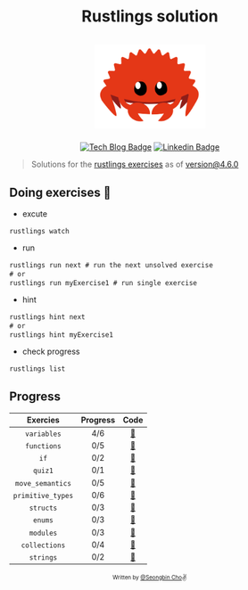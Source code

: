<h1 align="center">
  <div>Rustlings solution</div><br>
  <img src="logo.png" alt="rust" width="200">
</h1>

<div align="center">

[![Tech Blog Badge](http://img.shields.io/badge/-Tech%20blog-000000?style=flat-square&logo=github&link=https://chobobdev.github.io/blog)](https://chobobdev.github.io/blog) [![Linkedin Badge](https://img.shields.io/badge/-LinkedIn-blue?style=flat-square&logo=Linkedin&logoColor=white&link=https://www.linkedin.com/in/seongbin-cho-120641170/)](https://www.linkedin.com/in/seongbin-cho-120641170/)

</div>

> Solutions for the [rustlings exercises](https://github.com/rust-lang/rustlings) as of version@4.6.0

## Doing exercises 🏃

- excute

```shell
rustlings watch
```

- run

```shell
rustlings run next # run the next unsolved exercise
# or
rustlings run myExercise1 # run single exercise
```

- hint

```shell
rustlings hint next
# or
rustlings hint myExercise1
```

- check progress

```shell
rustlings list
```

## Progress

| Exercies          | Progress  | Code                                                                                          |
| :---------------: | :-------: | :-------------------------------------------------------------------------------------------: |
| `variables`       | 4/6       | [:link:](https://github.com/chobobdev/Rustling-Solution/tree/master/exercises/variables)       |
| `functions`       | 0/5       | [:link:](https://github.com/chobobdev/rustlings-solution/tree/master/exercises/functions)       |
| `if`              | 0/2       | [:link:](https://github.com/chobobdev/rustlings-solution/tree/master/exercises/if)              |
| `quiz1`           | 0/1       | [:link:](https://github.com/chobobdev/rustlings-solution/tree/master/exercises/quiz1.rs)        |
| `move_semantics`  | 0/5       | [:link:](https://github.com/chobobdev/rustlings-solution/tree/master/exercises/move_semantics)  |
| `primitive_types` | 0/6       | [:link:](https://github.com/chobobdev/rustlings-solution/tree/master/exercises/primitive_types) |
| `structs`         | 0/3       | [:link:](https://github.com/chobobdev/rustlings-solution/tree/master/exercises/structs)         |
| `enums`           | 0/3       | [:link:](https://github.com/chobobdev/rustlings-solution/tree/master/exercises/enums)           |
| `modules`         | 0/3       | [:link:](https://github.com/chobobdev/rustlings-solution/tree/master/exercises/modules)         |
| `collections`     | 0/4       | [:link:](https://github.com/chobobdev/rustlings-solution/tree/master/exercises/collections)     |
| `strings`         | 0/2       | [:link:](https://github.com/chobobdev/rustlings-solution/tree/master/exercises/strings)         |

<div align="center">

<sub><sup>Written by <a href="https://github.com/chobobdev">@Seongbin Cho</a></sup></sub><small>✌</small>

</div>
